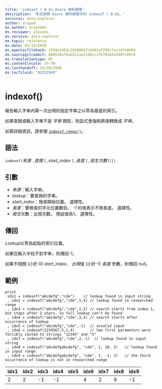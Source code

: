 ```yaml
---
title: 'indexof ( # A1-Azure 資料總管'
description: '本文說明 Azure 資料總管中的 indexof ( # A1。'
services: data-explorer
author: orspod
ms.author: orspodek
ms.reviewer: alexans
ms.service: data-explorer
ms.topic: reference
ms.date: 02/13/2020
ms.openlocfilehash: 1558e2463c2958965fcb501aff99c7ec14fe8688
ms.sourcegitcommit: 608539af6ab511aa11d82c17b782641340fc8974
ms.translationtype: MT
ms.contentlocale: zh-TW
ms.lasthandoff: 10/20/2020
ms.locfileid: "92252948"
---
```

# <a name="indexof"></a>indexof()

報告輸入字串內第一次出現的指定字串之以零為基底的索引。

如果查閱或輸入字串不是 *字串* 類型，則函式會強制將值轉換成 *字串*。

如需詳細資訊，請參閱 [`indexof_regex()`](indexofregexfunction.md)。

## <a name="syntax"></a>語法

`indexof(`*來源* `,`*查閱* `[,`*start_index* `[,`*長度* `[,`*發生次數*`]]])`

## <a name="arguments"></a>引數

* *來源*：輸入字串。  
* *lookup*：要查詢的字串。
* *start_index*：搜尋開始位置。 選擇性。
* *長度*：要檢查的字元位置數目。 -1 的值表示不限長度。 選擇性。
* *發生*次數：出現次數。 預設值為1。 選擇性。

## <a name="returns"></a>傳回

*Lookup*以零為起始的索引位置。

如果在輸入中找不到字串，則傳回-1。

如果不相關 (小於 0) *start_index*、 *出現*或 (小於-1) *長度* 參數，則傳回 *null*。

## <a name="examples"></a>範例
```kusto
print
 idx1 = indexof("abcdefg","cde")    // lookup found in input string
 , idx2 = indexof("abcdefg","cde",1,4) // lookup found in researched range 
 , idx3 = indexof("abcdefg","cde",1,2) // search starts from index 1, but stops after 2 chars, so full lookup can't be found
 , idx4 = indexof("abcdefg","cde",3,4) // search starts after occurrence of lookup
 , idx5 = indexof("abcdefg","cde",-1)  // invalid input
 , idx6 = indexof(1234567,5,1,4)       // two first parameters were forcibly casted to strings "12345" and "5"
 , idx7 = indexof("abcdefg","cde",2,-1)  // lookup found in input string
 , idx8 = indexof("abcdefgabcdefg", "cde", 1, 10, 2)   // lookup found in input range
 , idx9 = indexof("abcdefgabcdefg", "cde", 1, -1, 3)   // the third occurrence of lookup is not in researched range
```

|idx1|idx2|idx3|idx4|idx5|idx6|idx7|idx8|idx9|
|----|----|----|----|----|----|----|----|----|
|2   |2   |-1  |-1  |    |4   |2   |9   |-1  |
